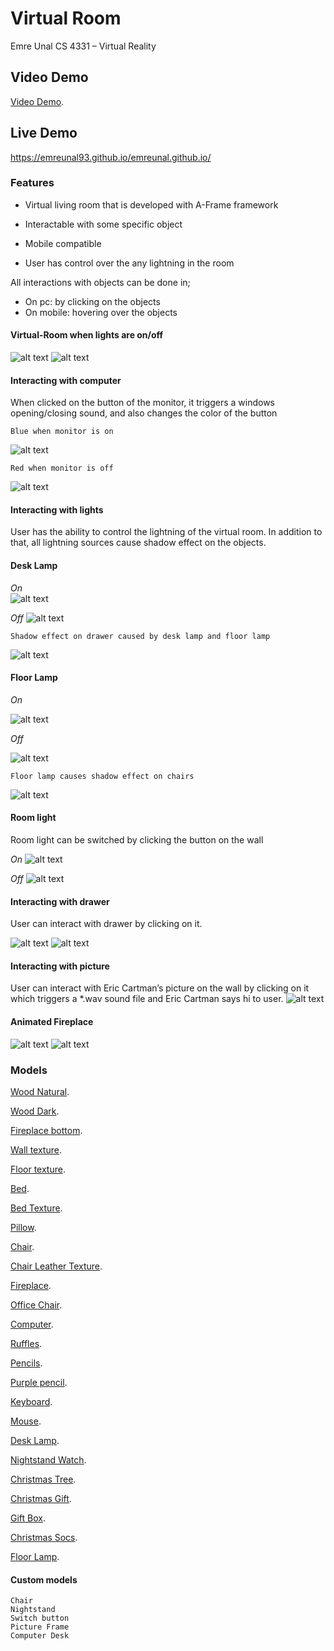 # Virtual Room
Emre Unal CS 4331 – Virtual Reality

## Video Demo
[Video Demo](https://youtu.be/ahGix8E0IRA).

## Live Demo
https://emreunal93.github.io/emreunal.github.io/

### Features

* Virtual living room that is developed with A-Frame framework

* Interactable with some specific object

* Mobile compatible

* User has control over the any lightning in the room

All interactions with objects can be done in;
  * On pc: by clicking on the objects
  * On mobile: hovering over the objects
  

#### Virtual-Room when lights are on/off
 
![alt text](https://github.com/emreunal93/emreunal.github.io/blob/master/SCREENSHOTS_FOR_REPORT/Project1_SS.jpg)
![alt text](https://github.com/emreunal93/emreunal.github.io/blob/master/SCREENSHOTS_FOR_REPORT/Project1_SS_2.jpg)
 

#### Interacting with computer
When clicked on the button of the monitor, it triggers a windows opening/closing sound, and also changes the color of the button
```
Blue when monitor is on
```
![alt text](https://github.com/emreunal93/emreunal.github.io/blob/master/SCREENSHOTS_FOR_REPORT/computer1.PNG)
```
Red when monitor is off
```
![alt text](https://github.com/emreunal93/emreunal.github.io/blob/master/SCREENSHOTS_FOR_REPORT/computer2.PNG)

#### Interacting with lights
User has the ability to control the lightning of the virtual room. In addition to that, all lightning sources cause shadow effect on the objects. 
  
  
#### Desk Lamp

*On*	
![alt text](https://github.com/emreunal93/emreunal.github.io/blob/master/SCREENSHOTS_FOR_REPORT/Desklamp1.PNG)



*Off*
![alt text](https://github.com/emreunal93/emreunal.github.io/blob/master/SCREENSHOTS_FOR_REPORT/Desklamp2.PNG)


```
Shadow effect on drawer caused by desk lamp and floor lamp
```
 
 ![alt text](https://github.com/emreunal93/emreunal.github.io/blob/master/SCREENSHOTS_FOR_REPORT/Drawer1.PNG)


#### Floor Lamp

*On*

 ![alt text](https://github.com/emreunal93/emreunal.github.io/blob/master/SCREENSHOTS_FOR_REPORT/Fireplace2.PNG)

*Off*

 ![alt text](https://github.com/emreunal93/emreunal.github.io/blob/master/SCREENSHOTS_FOR_REPORT/Fireplace1.PNG)

```
Floor lamp causes shadow effect on chairs
```
 ![alt text](https://github.com/emreunal93/emreunal.github.io/blob/master/SCREENSHOTS_FOR_REPORT/Shadoweffect_Chairs.PNG)

#### Room light


Room light can be switched by clicking the button on the wall


*On*
![alt text](https://github.com/emreunal93/emreunal.github.io/blob/master/SCREENSHOTS_FOR_REPORT/Room_lights_on.PNG)

*Off*
![alt text](https://github.com/emreunal93/emreunal.github.io/blob/master/SCREENSHOTS_FOR_REPORT/Room_lights_off_button.PNG)
							 
#### Interacting with drawer

User can interact with drawer by clicking on it. 

![alt text](https://github.com/emreunal93/emreunal.github.io/blob/master/SCREENSHOTS_FOR_REPORT/Drawer2.PNG)
![alt text](https://github.com/emreunal93/emreunal.github.io/blob/master/SCREENSHOTS_FOR_REPORT/Drawer3.PNG)






#### Interacting with picture

User can interact with Eric Cartman’s picture on the wall by clicking on it which triggers a *.wav sound file and Eric Cartman says hi to user.
![alt text](https://github.com/emreunal93/emreunal.github.io/blob/master/SCREENSHOTS_FOR_REPORT/Cartman1.PNG)


#### Animated Fireplace
![alt text](https://github.com/emreunal93/emreunal.github.io/blob/master/SCREENSHOTS_FOR_REPORT/fireplace_animation1.PNG)
![alt text](https://github.com/emreunal93/emreunal.github.io/blob/master/SCREENSHOTS_FOR_REPORT/fireplace_animation2.PNG)




### Models

[Wood Natural](https://lh3.googleusercontent.com/qfRZUZmHlHHzGy01fbBU1Xst7JuCfpIgWK9qwkc2g9XhnJ8SmDew7QejWVDIjRf06jvg8g=s155).

[Wood Dark](https://lh3.googleusercontent.com/zuw6Ad_BZAYmalE9NNVvsDMQItd4XzQPSHeQ97f2QOIPOCItDwCIzB-VOH9zkxolmhS8Rg=s170).

[Fireplace bottom](https://lh3.googleusercontent.com/YvPuqCZJjG2Vg5YeePfQ_WXYJCi-UgpCeMZyskwTNW33zRj6yM24dGne8NC3FLkcfqBerA=s85).


[Wall texture](https://i.pinimg.com/736x/2c/3e/4b/2c3e4b5d02556650294e3aba3aec5023--concrete-texture-seamless-concrete-wall-texture.jpg).

[Floor texture](http://www.myfreetextures.com/wp-content/uploads/2014/10/seamless-wood-planks-4.jpg).

[Bed](https://3dwarehouse.sketchup.com/model/ef81985e595060ad426a0a9c1977c89b/Double-bed).

[Bed Texture](https://cdn.shopify.com/s/files/1/1069/9082/products/cave-small-orange-fabric.jpg?v=1518025946).

[Pillow](https://3dwarehouse.sketchup.com/model/177e0e74-6de5-48f6-ba82-2e78b336bde8/Pillow-Linquist).

[Chair](https://3dwarehouse.sketchup.com/model/u9e73a78b-3ba8-4dcc-988f-39baa28c8e80/Gabby-Reagan-Chair).

[Chair Leather Texture](https://lh3.googleusercontent.com/YUjxoL3piUPxibeJQgMxxoIJkm6XKeoIkTqsYSeqhf-bilJKUyNajcUgutc4xeU4Ds0QsQ=s128).

[Fireplace](https://github.com/emreunal93/emreunal.github.io/blob/master/assets/fireplace2.dae).

[Office Chair](https://github.com/emreunal93/emreunal.github.io/blob/master/assets/chair5.dae).

[Computer](https://github.com/emreunal93/emreunal.github.io/blob/master/assets/computer.dae).

[Ruffles](https://github.com/emreunal93/emreunal.github.io/blob/master/assets/ruffles.dae).

[Pencils](https://github.com/emreunal93/emreunal.github.io/blob/master/assets/pencils.dae).

[Purple pencil](https://github.com/emreunal93/emreunal.github.io/blob/master/assets/purple_pen.dae).

[Keyboard](https://github.com/emreunal93/emreunal.github.io/blob/master/assets/keyboard3.dae).

[Mouse](https://github.com/emreunal93/emreunal.github.io/blob/master/assets/mouse.dae).

[Desk Lamp](https://3dwarehouse.sketchup.com/model/ab53b6e7b2f87cb5c1935c9110af1bff/Desk-Lamp).

[Nightstand Watch](https://3dwarehouse.sketchup.com/model/df94b6003cc3e84314621506c22882a0/Waltham-Model-1894-Gold-Pocket-Watch).

[Christmas Tree](https://3dwarehouse.sketchup.com/model/5510ec6ef9c7aa24fc3784321f3e33f9/Christmas-Tree).

[Christmas Gift](https://3dwarehouse.sketchup.com/model/6f1100dc860b98a6b45987c15098a07e/Round-Christmas-Present).

[Gift Box](https://3dwarehouse.sketchup.com/model/fb5c025400badb10843b9bf4d83fd3a3/Gift-Box).

[Christmas Socs](https://3dwarehouse.sketchup.com/model/2a35c14935813f19aa161250c4d1f0c5/Christmas-sock).

[Floor Lamp](https://3dwarehouse.sketchup.com/model/4dc9f86110ea40aaa570c6c691c987a8/Floor-Lamp).




#### Custom models
```
Chair
Nightstand
Switch button
Picture Frame
Computer Desk
```


